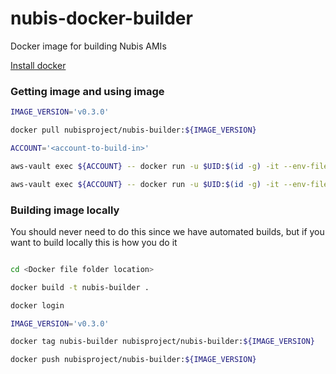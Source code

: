
# nubis-docker-builder

Docker image for building Nubis AMIs

[Install docker](https://docs.docker.com/engine/installation/linux/ubuntu/)


### Getting image and using image

```bash
IMAGE_VERSION='v0.3.0'

docker pull nubisproject/nubis-builder:${IMAGE_VERSION}

ACCOUNT='<account-to-build-in>'

aws-vault exec ${ACCOUNT} -- docker run -u $UID:$(id -g) -it --env-file ~/.docker_env -e GIT_COMMIT_SHA=$(git rev-parse HEAD) -v $PWD:/nubis/data nubisproject/nubis-builder:${IMAGE_VERSION}

aws-vault exec ${ACCOUNT} -- docker run -u $UID:$(id -g) -it --env-file ~/.docker_env -e GIT_COMMIT_SHA=$(git rev-parse HEAD) -v $PWD:/nubis/data nubisproject/nubis-builder:${IMAGE_VERSION} --build-region us-east-1 --copy-regions 'ap-northeast-1,ap-northeast-2,ap-southeast-1,ap-southeast-2,eu-central-1,eu-west-1,sa-east-1,us-east-1,us-west-1,us-west-2' build
```

### Building image locally
You should never need to do this since we have automated builds, but if you want to build locally this is how you do it

```bash

cd <Docker file folder location>

docker build -t nubis-builder .

docker login

IMAGE_VERSION='v0.3.0'

docker tag nubis-builder nubisproject/nubis-builder:${IMAGE_VERSION}

docker push nubisproject/nubis-builder:${IMAGE_VERSION}

```

